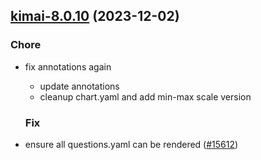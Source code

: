 

## [kimai-8.0.10](https://github.com/truecharts/charts/compare/kimai-8.0.9...kimai-8.0.10) (2023-12-02)

### Chore

- fix annotations again
  - update annotations
  - cleanup chart.yaml and add min-max scale version
  
  ### Fix

- ensure all questions.yaml can be rendered ([#15612](https://github.com/truecharts/charts/issues/15612))
  
  